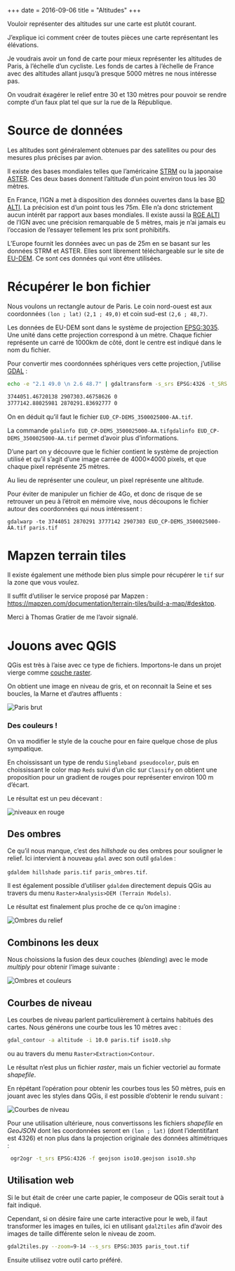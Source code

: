 +++
date = 2016-09-06
title = "Altitudes"
+++

Vouloir représenter des altitudes sur une carte est plutôt courant.

J’explique ici comment créer de toutes pièces une carte représentant les
élévations.

Je voudrais avoir un fond de carte pour mieux représenter les altitudes de
Paris, à l’échelle d’un cycliste. Les fonds de cartes à l’échelle de France
avec des altitudes allant jusqu’à presque 5000 mètres ne nous intéresse pas.

On voudrait éxagérer le relief entre 30 et 130 mètres pour pouvoir se rendre compte
d’un faux plat tel que sur la rue de la République.

# Source de données

Les altitudes sont généralement obtenues par des satellites ou pour des mesures plus
précises par avion.

Il existe des bases mondiales telles que l’américaine [STRM](https://fr.wikipedia.org/wiki/Shuttle_Radar_Topography_Mission) ou la japonaise
[ASTER](https://en.wikipedia.org/wiki/Advanced_Spaceborne_Thermal_Emission_and_Reflection_Radiometer#ASTER_Global_Digital_Elevation_Model).
Ces deux bases donnent l’altitude d’un point environ tous les 30 mètres.

En France, l’IGN a met à disposition des données ouvertes dans la base
[BD ALTI](http://professionnels.ign.fr/bdalti). La précision est d’un
point tous les 75m. Elle n’a donc strictement aucun intérêt par rapport aux
bases mondiales. Il existe aussi la [RGE ALTI](http://professionnels.ign.fr/rgealti) de l’IGN avec une précision
remarquable de 5 mètres, mais je n’ai jamais eu l’occasion de l’essayer
tellement les prix sont prohibitifs.

L’Europe fournit les données avec un pas de 25m en se basant sur les données
STRM et ASTER. Elles sont librement téléchargeable sur le site de
[EU-DEM](http://www.eea.europa.eu/data-and-maps/data/eu-dem). Ce sont
ces données qui vont être utilisées.

# Récupérer le bon fichier

Nous voulons un rectangle autour de Paris. Le coin nord-ouest est aux
coordonnées `(lon ; lat)` `(2,1 ; 49,0)` et coin sud-est `(2,6 ; 48,7)`.

Les données de EU-DEM sont dans le système de projection [EPSG:3035](https://en.wikipedia.org/wiki/European_grid). Une unité dans
cette projection correspond à un mètre. Chaque fichier représente un
carré de 1000km de côté, dont le centre est indiqué dans le nom du fichier.

Pour convertir mes coordonnées sphériques vers cette projection, j’utilise [GDAL](http://www.gdal.org/) :

```sh
echo -e "2.1 49.0 \n 2.6 48.7" | gdaltransform -s_srs EPSG:4326 -t_SRS EPSG:3035

3744051.46720138 2907303.46758626 0
3777142.88025981 2870291.83692777 0
```

On en déduit qu’il faut le fichier `EUD_CP-DEMS_3500025000-AA.tif`.

La commande `gdalinfo EUD_CP-DEMS_3500025000-AA.tifgdalinfo EUD_CP-DEMS_3500025000-AA.tif` permet d’avoir plus d’informations.

D’une part on y découvre que le fichier contient le système de projection
utilisé et qu’il s’agit d’une image carrée de 4000×4000 pixels, et que
chaque pixel représente 25 mètres.

Au lieu de représenter une couleur, un pixel représente une altitude.

Pour éviter de manipuler un fichier de 4Go, et donc de risque de se
retrouver un peu à l’étroit en mémoire vive, nous découpons le fichier
autour des coordonnées qui nous intéressent :

`gdalwarp -te 3744051 2870291 3777142 2907303 EUD_CP-DEMS_3500025000-AA.tif paris.tif`

# Mapzen terrain tiles

Il existe également une méthode bien plus simple pour récupérer le `tif` sur la
zone que vous voulez.

Il suffit d’utiliser le service proposé par Mapzen : https://mapzen.com/documentation/terrain-tiles/build-a-map/#desktop.

Merci à Thomas Gratier de me l’avoir signalé.

# Jouons avec QGIS

QGis est très à l’aise avec ce type de fichiers. Importons-le dans un
projet vierge comme [couche raster](http://hub.qgis.org/projects/quantum-gis/wiki/Opening_raster_files).

On obtient une image en niveau de gris, et on reconnait la Seine et ses
boucles, la Marne et d’autres affluents :

![Paris brut](/images/elevations/paris_brut.png)

### Des couleurs !

On va modifier le style de la couche pour en faire quelque chose de plus sympatique.

En choississant un type de rendu `Singleband pseudocolor`, puis en choississant
le color map `Reds` suivi d’un clic sur `Classify` on obtient une proposition
pour un gradient de rouges pour représenter environ 100 m d’écart.

Le résultat est un peu décevant :

![niveaux en rouge](/images/elevations/paris_rouges.png)

## Des ombres

Ce qu’il nous manque, c’est des _hillshade_ ou des ombres pour souligner le
relief. Ici intervient à nouveau `gdal` avec son outil `gdaldem` :

`gdaldem hillshade paris.tif paris_ombres.tif`.

Il est également possible d’utiliser `gdaldem` directement depuis QGis
au travers du menu `Raster>Analysis>DEM (Terrain Models)`.

Le résultat est finalement plus proche de ce qu’on imagine :

![Ombres du relief](/images/elevations/paris_ombres.png)

## Combinons les deux

Nous choissions la fusion des deux couches (_blending_) avec le mode
_multiply_ pour obtenir l’image suivante :

![Ombres et couleurs](/images/elevations/paris_combiné.png)

## Courbes de niveau

Les courbes de niveau parlent particulièrement à certains habitués des
cartes. Nous générons une courbe tous les 10 mètres avec :

```sh
gdal_contour -a altitude -i 10.0 paris.tif iso10.shp
```

ou au travers du menu `Raster>Extraction>Contour`.

Le résultat n’est plus un fichier _raster_, mais un fichier vectoriel au
formate _shapefile_.

En répétant l’opération pour obtenir les courbes tous les 50 mètres,
puis en jouant avec les styles dans QGis, il est possible d’obtenir le
rendu suivant :

![Courbes de niveau](/images/elevations/paris_iso.png)

Pour une utilisation ultérieure, nous convertissons les fichiers
_shapefile_ en _GeoJSON_ dont les coordonnées seront en `(lon ; lat)`
(dont l’identitifant est 4326) et
non plus dans la projection originale des données altimétriques :

```sh
 ogr2ogr -t_srs EPSG:4326 -f geojson iso10.geojson iso10.shp
```

## Utilisation web

Si le but était de créer une carte papier, le composeur de QGis serait
tout à fait indiqué.

Cependant, si on désire faire une carte interactive pour le web, il faut
transformer les images en tuiles, ici en utilisant `gdal2tiles` afin d’avoir
des images de taille différente selon le niveau de zoom.

```sh
gdal2tiles.py --zoom=9-14 --s_srs EPSG:3035 paris_tout.tif
```

Ensuite utilisez votre outil carto préféré.
